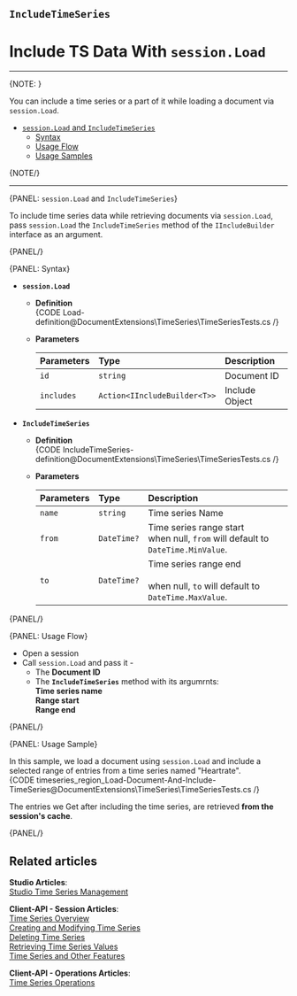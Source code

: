 ﻿## `IncludeTimeSeries`
# Include TS Data With `session.Load`

---

{NOTE: }

You can include a time series or a part of it while loading a document 
via `session.Load`.  

* [`session.Load` and `IncludeTimeSeries`](../../../../../document-extensions/timeseries/client-api/session-methods/include-ts-data/with-session-load#session.load-and-includetimeseries)  
   * [Syntax](../../../../../document-extensions/timeseries/client-api/session-methods/include-ts-data/with-session-load#syntax)  
   * [Usage Flow](../../../../../document-extensions/timeseries/client-api/session-methods/include-ts-data/with-session-load#usage-flow)  
   * [Usage Samples](../../../../../document-extensions/timeseries/client-api/session-methods/include-ts-data/with-session-load#usage-sample)  


{NOTE/}

---

{PANEL: `session.Load` and `IncludeTimeSeries`}

To include time series data while retrieving documents via `session.Load`, 
pass `session.Load` the `IncludeTimeSeries` method of the `IIncludeBuilder` 
interface as an argument.  

{PANEL/}

{PANEL: Syntax}

* **`session.Load`**  
   * **Definition**  
     {CODE Load-definition@DocumentExtensions\TimeSeries\TimeSeriesTests.cs /}
   * **Parameters**  

        | Parameters | Type | Description |
        |:-------------|:-------------|:-------------|
        | `id` | `string` | Document ID |
        | `includes` | `Action<IIncludeBuilder<T>>` | Include Object |

* **`IncludeTimeSeries`**  
   * **Definition**  
     {CODE IncludeTimeSeries-definition@DocumentExtensions\TimeSeries\TimeSeriesTests.cs /}

   * **Parameters**  

        | Parameters | Type | Description |
        |:-------------|:-------------|:-------------|
        | `name` | `string` | Time series Name |
        | `from` | `DateTime?` | Time series range start <br> when null, `from` will default to `DateTime.MinValue`. |
        | `to` | `DateTime?` | Time series range end <br>  <br> when null, `to` will default to `DateTime.MaxValue`. |

{PANEL/}

{PANEL: Usage Flow}

* Open a session  
* Call `session.Load` and pass it -  
   * The **Document ID**  
   * The **`IncludeTimeSeries`** method with its argumrnts:  
     **Time series name**  
     **Range start**  
     **Range end**  

{PANEL/}

{PANEL: Usage Sample}

In this sample, we load a document using `session.Load` and include 
a selected range of entries from a time series named "Heartrate".  
{CODE timeseries_region_Load-Document-And-Include-TimeSeries@DocumentExtensions\TimeSeries\TimeSeriesTests.cs /}

The entries we Get after including the time series, are retrieved 
**from the session's cache**.  

{PANEL/}

## Related articles
**Studio Articles**:  
[Studio Time Series Management]()  

**Client-API - Session Articles**:  
[Time Series Overview]()  
[Creating and Modifying Time Series]()  
[Deleting Time Series]()  
[Retrieving Time Series Values]()  
[Time Series and Other Features]()  

**Client-API - Operations Articles**:  
[Time Series Operations]()  
